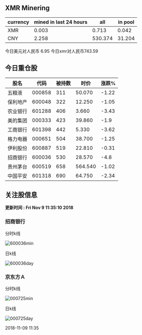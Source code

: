 ## XMR Minering

|currency|mined in last 24 hours|all|in pool|
|---|---|---|---|
|XMR|0.003|0.713|0.042|
|CNY|2.258|530.374|31.204|

今日美元对人民币 6.95	今日xmr对人民币743.59


## 今日重仓股 

|股名|代码|被持数|时价|涨跌%|
|---|---|---|---|---|
|五粮液|000858|311|50.070|-1.22|
|保利地产|600048|322|12.250|-1.05|
|农业银行|601288|406|3.660|-3.43|
|美的集团|000333|423|39.860|-1.9|
|工商银行|601398|442|5.330|-3.62|
|格力电器|000651|504|38.700|-1.25|
|伊利股份|600887|519|22.810|-0.31|
|招商银行|600036|530|28.570|-4.8|
|贵州茅台|600519|658|564.540|-1.02|
|中国平安|601318|690|64.750|-2.34|

## 关注股信息
**更新时间 : Fri Nov  9 11:35:10 2018**
### 招商银行 
分时k线

![600036min](http://image.sinajs.cn/newchart/min/n/sh600036.gif)

日k线

![600036day](http://image.sinajs.cn/newchart/daily/n/sh600036.gif)

### 京东方Ａ 
分时k线

![000725min](http://image.sinajs.cn/newchart/min/n/sz000725.gif)

日k线

![000725day](http://image.sinajs.cn/newchart/daily/n/sz000725.gif)

2018-11-09 11:35